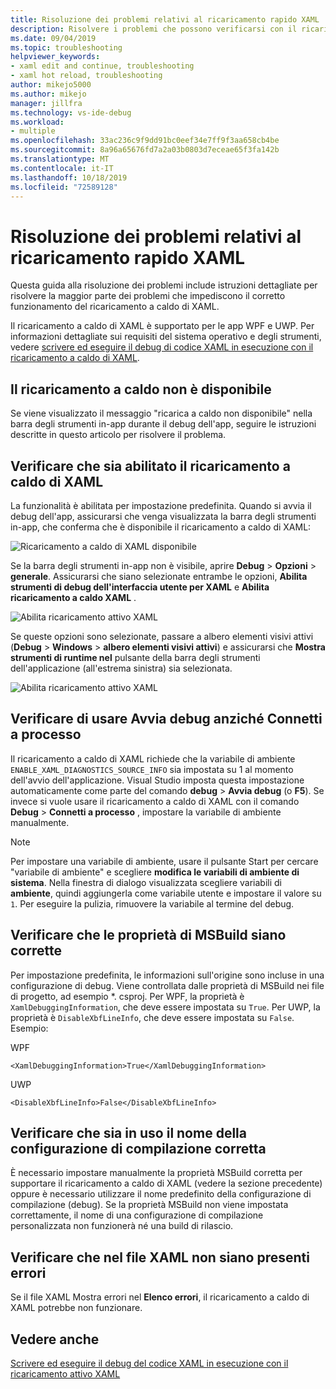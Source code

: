 ```yaml
---
title: Risoluzione dei problemi relativi al ricaricamento rapido XAML
description: Risolvere i problemi che possono verificarsi con il ricaricamento a caldo di XAML.
ms.date: 09/04/2019
ms.topic: troubleshooting
helpviewer_keywords:
- xaml edit and continue, troubleshooting
- xaml hot reload, troubleshooting
author: mikejo5000
ms.author: mikejo
manager: jillfra
ms.technology: vs-ide-debug
ms.workload:
- multiple
ms.openlocfilehash: 33ac236c9f9dd91bc0eef34e7ff9f3aa658cb4be
ms.sourcegitcommit: 8a96a65676fd7a2a03b0803d7eceae65f3fa142b
ms.translationtype: MT
ms.contentlocale: it-IT
ms.lasthandoff: 10/18/2019
ms.locfileid: "72589128"
---
```

# <a name="troubleshooting-xaml-hot-reload"></a>Risoluzione dei problemi relativi al ricaricamento rapido XAML

Questa guida alla risoluzione dei problemi include istruzioni dettagliate per risolvere la maggior parte dei problemi che impediscono il corretto funzionamento del ricaricamento a caldo di XAML.

Il ricaricamento a caldo di XAML è supportato per le app WPF e UWP. Per informazioni dettagliate sui requisiti del sistema operativo e degli strumenti, vedere [scrivere ed eseguire il debug di codice XAML in esecuzione con il ricaricamento a caldo di XAML](xaml-hot-reload.md).

## <a name="hot-reload-is-not-available"></a>Il ricaricamento a caldo non è disponibile

Se viene visualizzato il messaggio "ricarica a caldo non disponibile" nella barra degli strumenti in-app durante il debug dell'app, seguire le istruzioni descritte in questo articolo per risolvere il problema.

## <a name="verify-that-xaml-hot-reload-is-enabled"></a>Verificare che sia abilitato il ricaricamento a caldo di XAML

La funzionalità è abilitata per impostazione predefinita. Quando si avvia il debug dell'app, assicurarsi che venga visualizzata la barra degli strumenti in-app, che conferma che è disponibile il ricaricamento a caldo di XAML:

![Ricaricamento a caldo di XAML disponibile](../debugger/media/xaml-hot-reload-available.png)

Se la barra degli strumenti in-app non è visibile, aprire **Debug** > **Opzioni** > **generale**. Assicurarsi che siano selezionate entrambe le opzioni, **Abilita strumenti di debug dell'interfaccia utente per XAML** e **Abilita ricaricamento a caldo XAML** .

![Abilita ricaricamento attivo XAML](../debugger/media/xaml-hot-reload-enable.png)

Se queste opzioni sono selezionate, passare a albero elementi visivi attivi (**Debug** > **Windows** > **albero elementi visivi attivi**) e assicurarsi che **Mostra strumenti di runtime nel** pulsante della barra degli strumenti dell'applicazione (all'estrema sinistra) sia selezionata.

![Abilita ricaricamento attivo XAML](../debugger/media/xaml-hot-reload-show-runtime-tools.png)

## <a name="verify-that-you-use-start-debugging-rather-than-attach-to-process"></a>Verificare di usare Avvia debug anziché Connetti a processo

Il ricaricamento a caldo di XAML richiede che la variabile di ambiente `ENABLE_XAML_DIAGNOSTICS_SOURCE_INFO` sia impostata su 1 al momento dell'avvio dell'applicazione. Visual Studio imposta questa impostazione automaticamente come parte del comando **debug** > **Avvia debug** (o **F5**). Se invece si vuole usare il ricaricamento a caldo di XAML con il comando **Debug** > **Connetti a processo** , impostare la variabile di ambiente manualmente.

> [!NOTE]
> Per impostare una variabile di ambiente, usare il pulsante Start per cercare "variabile di ambiente" e scegliere **modifica le variabili di ambiente di sistema**. Nella finestra di dialogo visualizzata scegliere variabili di **ambiente**, quindi aggiungerla come variabile utente e impostare il valore su `1`. Per eseguire la pulizia, rimuovere la variabile al termine del debug.

## <a name="verify-that-your-msbuild-properties-are-correct"></a>Verificare che le proprietà di MSBuild siano corrette

Per impostazione predefinita, le informazioni sull'origine sono incluse in una configurazione di debug. Viene controllata dalle proprietà di MSBuild nei file di progetto, ad esempio *. csproj. Per WPF, la proprietà è `XamlDebuggingInformation`, che deve essere impostata su `True`. Per UWP, la proprietà è `DisableXbfLineInfo`, che deve essere impostata su `False`. Esempio:

WPF

`<XamlDebuggingInformation>True</XamlDebuggingInformation>`

UWP

`<DisableXbfLineInfo>False</DisableXbfLineInfo>`

## <a name="verify-that-you-are-using-the-correct-build-configuration-name"></a>Verificare che sia in uso il nome della configurazione di compilazione corretta

È necessario impostare manualmente la proprietà MSBuild corretta per supportare il ricaricamento a caldo di XAML (vedere la sezione precedente) oppure è necessario utilizzare il nome predefinito della configurazione di compilazione (debug). Se la proprietà MSBuild non viene impostata correttamente, il nome di una configurazione di compilazione personalizzata non funzionerà né una build di rilascio.

## <a name="verify-that-your-xaml-file-has-no-errors"></a>Verificare che nel file XAML non siano presenti errori

Se il file XAML Mostra errori nel **Elenco errori**, il ricaricamento a caldo di XAML potrebbe non funzionare.

## <a name="see-also"></a>Vedere anche

[Scrivere ed eseguire il debug del codice XAML in esecuzione con il ricaricamento attivo XAML](xaml-hot-reload.md)
